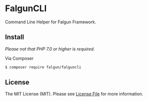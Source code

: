 # FalgunCLI

Command Line Helper for Falgun Framework.

## Install
 *Please not that  PHP 7.0 or higher is required.*

Via Composer

``` bash
$ composer require falgun/falguncli
```

## License

The MIT License (MIT). Please see [License File](LICENSE.md) for more information.
